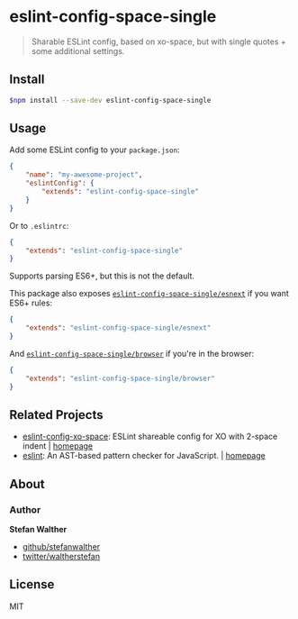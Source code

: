 # eslint-config-space-single

> Sharable ESLint config, based on xo-space, but with single quotes + some additional settings.

## Install

```sh
$npm install --save-dev eslint-config-space-single
```

## Usage

Add some ESLint config to your `package.json`:

```json
{
	"name": "my-awesome-project",
	"eslintConfig": {
		"extends": "eslint-config-space-single"
	}
}
```

Or to `.eslintrc`:

```json
{
	"extends": "eslint-config-space-single"
}
```

Supports parsing ES6+, but this is not the default.

This package also exposes [`eslint-config-space-single/esnext`](esnext.js) if you want ES6+ rules:

```json
{
	"extends": "eslint-config-space-single/esnext"
}
```

And [`eslint-config-space-single/browser`](browser.js) if you're in the browser:

```json
{
	"extends": "eslint-config-space-single/browser"
}
```

## Related Projects

- [eslint-config-xo-space](https://www.npmjs.com/package/eslint-config-xo-space): ESLint shareable config for XO with 2-space indent | [homepage](https://github.com/sindresorhus/eslint-config-xo-space#readme "ESLint shareable config for XO with 2-space indent")
- [eslint](https://www.npmjs.com/package/eslint): An AST-based pattern checker for JavaScript. | [homepage](http://eslint.org "An AST-based pattern checker for JavaScript.")

## About

### Author

**Stefan Walther**

* [github/stefanwalther](https://github.com/stefanwalther)
* [twitter/waltherstefan](http://twitter.com/waltherstefan)

## License
MIT


